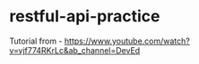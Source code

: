 # restful-api-practice
Tutorial from - https://www.youtube.com/watch?v=vjf774RKrLc&ab_channel=DevEd
